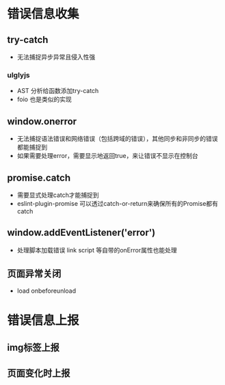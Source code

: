 # 错误信息收集
## try-catch
- 无法捕捉异步异常且侵入性强
### ulglyjs 
- AST 分析给函数添加try-catch
- foio 也是类似的实现

## window.onerror
- 无法捕捉语法错误和网络错误（包括跨域的错误），其他同步和非同步的错误都能捕捉到
- 如果需要处理error，需要显示地返回true，来让错误不显示在控制台

## promise.catch 
- 需要显式处理catch才能捕捉到
- eslint-plugin-promise 可以透过catch-or-return来确保所有的Promise都有catch

## window.addEventListener('error')
- 处理脚本加载错误 link script 等自带的onError属性也能处理


## 页面异常关闭
- load onbeforeunload


# 错误信息上报
## img标签上报

## 页面变化时上报